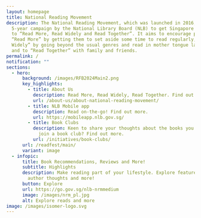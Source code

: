 ```yaml
---
layout: homepage
title: National Reading Movement
description: The National Reading Movement, which was launched in 2016, is a
  5-year campaign by the National Library Board (NLB) to get Singapore residents
  to “Read More, Read Widely and Read Together”. It aims to encourage people to
  “Read More” by getting them to set aside some time to read regularly, “Read
  Widely” by going beyond the usual genres and read in mother tongue languages,
  and to “Read Together” with family and friends.
permalink: /
notification: ""
sections:
  - hero:
      background: /images/RFB2024Main2.png
      key_highlights:
        - title: About Us
          description: Read More, Read Widely, Read Together. Find out more.
          url: /about-us/about-national-reading-movement/
        - title: NLB Mobile app
          description: Read on-the-go! Find out more.
          url: https://mobileapp.nlb.gov.sg/
        - title: Book Clubs
          description: Keen to share your thoughts about the books you have read? Why not
            join a book club? Find out more.
          url: /initiatives/book-clubs/
      url: /readfest/main/
      variant: image
  - infopic:
      title: Book Recommendations, Reviews and More!
      subtitle: Highlights
      description: Make reading part of your lifestyle. Explore featured titles and
        author thoughts and more!
      button: Explore
      url: https://go.gov.sg/nlb-nrmmedium
      image: /images/nrm_pl.jpg
      alt: Explore reads and more
image: /images/isomer-logo.svg
---
```

